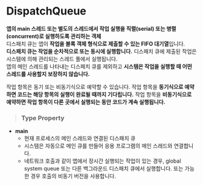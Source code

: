 # DispatchQueue
**앱의 main 스레드 또는 별도의 스레드에서 작업 실행을 직렬(serial) 또는 병렬(concurrent)로 실행하도록 관리하는 객체**  
디스패치 큐는 앱이 **작업을 블록 객체 형식으로 제출할 수 있는 FIFO 대기열**입니다.   
**디스패치 큐는 작업을 순차적으로 또는 동시에 실행합니다.** 디스패치 큐에 제출된 작업은 시스템에 의해 관리되는 스레드 풀에서 실행됩니다.  
앱의 메인 스레드를 나타내는 디스패치 큐를 제외하고 **시스템은 작업을 실행할 때 어떤 스레드를 사용할지 보장하지 않습니다.**

작업 항목은 동기 또는 비동기식으로 예약할 수 있습니다. 작업 항목을 **동기식으로 예약하면 코드는 해당 항목의 실행이 완료될 때까지 기다립니다.** 작업 항목을 **비동기식으로 예약하면 작업 항목이 다른 곳에서 실행되는 동안 코드가 계속 실행됩니다.**

> ### Type Property
* **main**
    - 현재 프로세스의 메인 스레드와 연결된 디스패치 큐
    - 시스템은 자동으로 메인 큐를 만들어 응용 프로그램의 메인 스레드와 연결합니다. 
    - 네트워크 호출과 같이 앱에서 장시간 실행되는 작업이 있는 경우, global system queue 또는 다른 백그라운드 디스패치 큐에서 실행합니다. 또는 가능한 경우 호출의 비동기 버전을 사용합니다.

